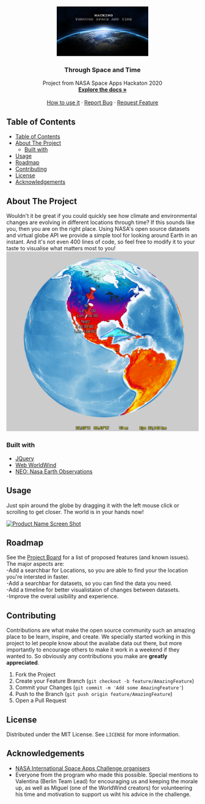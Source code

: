 
<!--
*** I'm using markdown "reference style" links for readability.
*** Reference links are enclosed in brackets [ ] instead of parentheses ( ).
*** See the bottom of this document for the declaration of the reference variables
*** for contributors-url, forks-url, etc. This is an optional, concise syntax you may use.
*** https://www.markdownguide.org/basic-syntax/#reference-style-links
-->

<!-- PROJECT LOGO -->
<br />
<p align="center">
  <a href="https://github.com/fgtoralesch/throughspaceandtime">
    <img src="images/logo.jpg" alt="Logo" width="240" height="130">
  </a>

  <h3 align="center">Through Space and Time</h3>

  <p align="center">
    Project from NASA Space Apps Hackaton 2020
    <br />
    <a href="https://github.com/fgtoralesch/throughspaceandtime"><strong>Explore the docs »</strong></a>
    <br />
    <br />
    <a href="https://github.com/fgtoralesch/throughspaceandtime">How to use it</a>
    ·
    <a href="https://github.com/fgtoralesch/throughspaceandtime/issues">Report Bug</a>
    ·
    <a href="https://github.com/fgtoralesch/throughspaceandtime/issues">Request Feature</a>
  </p>
</p>



<!-- TABLE OF CONTENTS -->
## Table of Contents

- [Table of Contents](#table-of-contents)
- [About The Project](#about-the-project)
  - [Built with](#built-with)
- [Usage](#usage)
- [Roadmap](#roadmap)
- [Contributing](#contributing)
- [License](#license)
- [Acknowledgements](#acknowledgements)



<!-- ABOUT THE PROJECT -->
## About The Project

Wouldn't it be great if you could quickly see how climate and environmental changes are evolving in different locations through time? If this sounds like you, then you are on the right place. Using NASA's open source datasets and virtual globe API we provide a simple tool for looking around Earth in an instant. And it's not even 400 lines of code, so feel free to modify it to your taste to visualise what matters most to you!
[![Product Name Screen Shot][product-screenshot]](https://nasaspacetime.co/)


### Built with

* [JQuery](https://jquery.com/)
* [Web WorldWind](https://worldwind.arc.nasa.gov/)
* [NEO: Nasa Earth Observations](https://neo.sci.gsfc.nasa.gov/)


## Usage

Just spin around the globe by dragging it with the left mouse click or scrolling to get closer. The world is in your hands now!

[![Product Name Screen Shot][demo-gif]](https://nasaspacetime.co/)

<!-- ROADMAP -->
## Roadmap


See the [Project Board](https://github.com/fgtoralesch/throughspaceandtime/projects/1) for a list of proposed features (and known issues).<br>
The major aspects are:<br>
  -Add a searchbar for Locations, so you are able to find your the location you're intersted in faster.<br>
  -Add a searchbar for datasets, so you can find the data you need.<br>
  -Add a timeline for better visualistaion of changes between datasets.<br>
  -Improve the overal usibility and experience.<br>

<!-- CONTRIBUTING -->
## Contributing

Contributions are what make the open source community such an amazing place to be learn, inspire, and create. We specially started working in this project to let people know about the availabe data out there, but more importantly to encourage others to make it work in a weekend if they wanted to. So obviously any contributions you make are **greatly appreciated**.

1. Fork the Project
2. Create your Feature Branch (`git checkout -b feature/AmazingFeature`)
3. Commit your Changes (`git commit -m 'Add some AmazingFeature'`)
4. Push to the Branch (`git push origin feature/AmazingFeature`)
5. Open a Pull Request


<!-- LICENSE -->
## License

Distributed under the MIT License. See `LICENSE` for more information.

<!-- ACKNOWLEDGEMENTS -->
## Acknowledgements

* [NASA International Space Apps Challenge organisers](https://www.spaceappschallenge.org/)
* Everyone from the program who made this possible. Special mentions to Valentina (Berlin Team Lead) for encouraging us and keeping the morale up, as well as Miguel (one of the WorldWind creators) for volunteering his time and motivation to support us wiht his advice in the challenge.





<!-- MARKDOWN LINKS & IMAGES -->
<!-- https://www.markdownguide.org/basic-syntax/#reference-style-links -->
[contributors-shield]: https://img.shields.io/github/contributors/fgtoralesch/repo.svg?style=flat-square
[contributors-url]: https://github.com/fgtoralesch/repo/graphs/contributors
[forks-shield]: https://img.shields.io/github/forks/fgtoralesch/repo.svg?style=flat-square
[forks-url]: https://github.com/fgtoralesch/repo/network/members
[stars-shield]: https://img.shields.io/github/stars/fgtoralesch/repo.svg?style=flat-square
[stars-url]: https://github.com/fgtoralesch/repo/stargazers
[issues-shield]: https://img.shields.io/github/issues/fgtoralesch/repo.svg?style=flat-square
[issues-url]: https://github.com/fgtoralesch/repo/issues
[license-shield]: https://img.shields.io/github/license/fgtoralesch/repo.svg?style=flat-square
[license-url]: https://github.com/fgtoralesch/repo/blob/master/LICENSE.txt
[product-screenshot]: images/screenshot.png
[demo-gif]: images/showcase.gif

